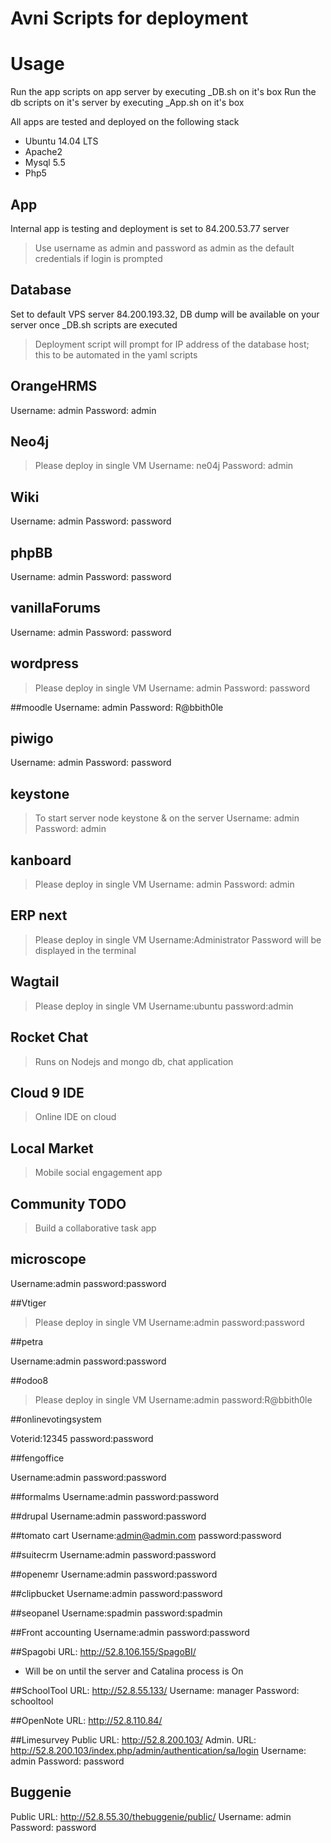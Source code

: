 # Avni Scripts for deployment

# Usage
Run the app scripts on app server by executing <App Name>_DB.sh on it's box
Run the db scripts on it's server by executing <App Name>_App.sh on it's box

All apps are tested and deployed on the following stack
* Ubuntu 14.04 LTS
* Apache2
* Mysql 5.5
* Php5

## App
Internal app is testing and deployment is set to 84.200.53.77 server
> Use username as admin and password as admin as the default credentials if login is prompted

## Database
Set to default VPS server 84.200.193.32, DB dump will be available on your server once <App Name>_DB.sh scripts are executed

> Deployment script will prompt for IP address of the database host; this to be automated in the yaml scripts

## OrangeHRMS
Username: admin
Password: admin

## Neo4j
> Please deploy in single VM
Username: ne04j
Password: admin

## Wiki
Username: admin
Password: password

## phpBB
Username: admin
Password: password

## vanillaForums
Username: admin
Password: password

## wordpress
> Please deploy in single VM
Username: admin
Password: password

##moodle
Username: admin
Password: R@bbith0le

## piwigo
Username: admin
Password: password


## keystone
> To start server node keystone & on the server
Username: admin
Password: admin

## kanboard
> Please deploy in single VM
Username: admin
Password: admin

## ERP next
> Please deploy in single VM
Username:Administrator
Password will be displayed in the terminal

## Wagtail
> Please deploy in single VM
Username:ubuntu
password:admin

## Rocket Chat
> Runs on Nodejs and mongo db, chat application

## Cloud 9 IDE
> Online IDE on cloud

## Local Market
> Mobile social engagement app

## Community TODO
> Build a collaborative task app

## microscope

Username:admin
password:password

##Vtiger
> Please deploy in single VM
Username:admin
password:password

##petra

Username:admin
password:password

##odoo8
> Please deploy in single VM
Username:admin
password:R@bbith0le

##onlinevotingsystem

Voterid:12345
password:password

##fengoffice

Username:admin
password:password

##formalms
Username:admin
password:password

##drupal
Username:admin
password:password

##tomato cart
Username:admin@admin.com
password:password

##suitecrm
Username:admin
password:password

##openemr
Username:admin
password:password

##clipbucket
Username:admin
password:password

##seopanel
Username:spadmin
password:spadmin

##Front accounting
Username:admin
password:password

##Spagobi
URL: http://52.8.106.155/SpagoBI/
* Will be on until the server and Catalina process is On

##SchoolTool
URL: http://52.8.55.133/
Username: manager
Password: schooltool

##OpenNote
URL: http://52.8.110.84/

##Limesurvey
Public URL: http://52.8.200.103/
Admin. URL: http://52.8.200.103/index.php/admin/authentication/sa/login
Username: admin
Password: password

## Buggenie
Public URL: http://52.8.55.30/thebuggenie/public/
Username: admin
Password: password



